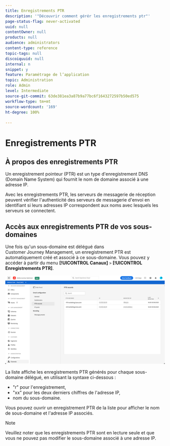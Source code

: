 ```yaml
---
title: Enregistrements PTR
description: '"Découvrir comment gérér les enregistrements ptr"'
page-status-flag: never-activated
uuid: null
contentOwner: null
products: null
audience: administrators
content-type: reference
topic-tags: null
discoiquuid: null
internal: n
snippet: y
feature: Paramétrage de l’application
topic: Administration
role: Admin
level: Intermediate
source-git-commit: 63de381ea3a87b9a77bc6f1643272597b50ed575
workflow-type: tm+mt
source-wordcount: '169'
ht-degree: 100%

---
```



# Enregistrements PTR

## À propos des enregistrements PTR

Un enregistrement pointeur (PTR) est un type d&#39;enregistrement DNS (Domain Name System) qui fournit le nom de domaine associé à une adresse IP.

Avec les enregistrements PTR, les serveurs de messagerie de réception peuvent vérifier l&#39;authenticité des serveurs de messagerie d&#39;envoi en identifiant si leurs adresses IP correspondent aux noms avec lesquels les serveurs se connectent.

## Accès aux enregistrements PTR de vos sous-domaines

Une fois qu&#39;un sous-domaine est délégué dans Customer Journey Management, un enregistrement PTR est automatiquement créé et associé à ce sous-domaine. Vous pouvez y accéder à partir du menu **[!UICONTROL Canaux]** `>` **[!UICONTROL Enregistrements PTR]**.

![](../assets/ptr-records.png)

La liste affiche les enregistrements PTR générés pour chaque sous-domaine délégué, en utilisant la syntaxe ci-dessous :

* &quot;r&quot; pour l&#39;enregistrement,
* &quot;xx&quot; pour les deux derniers chiffres de l&#39;adresse IP,
* nom du sous-domaine.

Vous pouvez ouvrir un enregistrement PTR de la liste pour afficher le nom de sous-domaine et l&#39;adresse IP associés.

>[!NOTE]
>
>Veuillez noter que les enregistrements PTR sont en lecture seule et que vous ne pouvez pas modifier le sous-domaine associé à une adresse IP.
